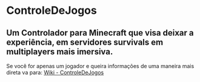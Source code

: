 # ControleDeJogos
Um Controlador para Minecraft que visa deixar a experiência, em servidores survivals em  multiplayers mais imersiva.
---
Se você for apenas um jogador e queira informações de uma maneira mais direta va para: [Wiki - ControleDeJogos](https://github.com/FelipeAlafy/ControleDeJogos/wiki#bem-vindo-a-wiki-do-plugin-controle-de-jogos-aqui-voc%C3%AA-pode-encontrar-o-que-esse-plugin-oferece)

